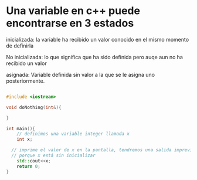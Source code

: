 Una variable en c++ puede encontrarse en 3 estados
===
inicializada: la variable ha recibido un valor conocido en el mismo momento de definirla

No inicializada: lo que significa que ha sido definida pero auqe aun no ha recibido un valor

asignada: Variable definida sin valor a la que se le asigna uno posteriormente.

```cpp

#include <iostream>

void doNothing(int&){

}

int main(){
	// definimos una variable integer llamada x
	int x;

  // imprime el valor de x en la pantalla, tendremos una salida imprevisible
  // porque x está sin inicializar
	std::cout<<x;
	return 0;
}
```

